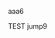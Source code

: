 aaa6
<meta http-equiv="refresh" content="10;url=okex://metaX/dex/swap">
<script>
location.replace("okex://metaX/dex/swap")
//window.location.href='okex://metaX/dex/swap';
var msgStr = JSON.stringify("uri":"window","method":"close","data":true});
prompt(msgStr);
</script>

TEST jump9

